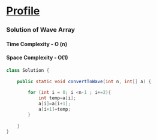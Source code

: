  [ Profile ](https://github.com/rath23)
 ========

### Solution of Wave Array
#### Time Complexity - O (n)
#### Space Complexity - O(1)

```java 
class Solution {
  
    public static void convertToWave(int n, int[] a) {
      
        for (int i = 0; i <n-1 ; i+=2){
            int temp=a[i];
            a[i]=a[i+1];
            a[i+1]=temp;
        }
        
    }
}
```
